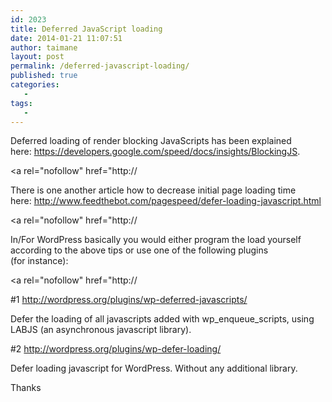 ```yaml
---
id: 2023
title: Deferred JavaScript loading
date: 2014-01-21 11:07:51
author: taimane
layout: post
permalink: /deferred-javascript-loading/
published: true
categories:
   -
tags:
   -
---
```

Deferred loading of render blocking JavaScripts has been explained here: <a href="https://developers.google.com/speed/docs/insights/BlockingJS">https://developers.google.com/speed/docs/insights/BlockingJS</a>.

<a rel="nofollow" href="http://

There is one another article how to decrease initial page loading time here: <a href="http://www.feedthebot.com/pagespeed/defer-loading-javascript.html">http://www.feedthebot.com/pagespeed/defer-loading-javascript.html</a>

<a rel="nofollow" href="http://

In/For WordPress basically you would either program the load yourself according to the above tips or use one of the following plugins (for instance):

<a rel="nofollow" href="http://

#1 <a href="http://wordpress.org/plugins/wp-deferred-javascripts/">http://wordpress.org/plugins/wp-deferred-javascripts/</a>



Defer the loading of all javascripts added with wp_enqueue_scripts, using LABJS (an asynchronous javascript library).



#2 <a href="http://wordpress.org/plugins/wp-defer-loading/">http://wordpress.org/plugins/wp-defer-loading/</a>



Defer loading javascript for WordPress. Without any additional library.



Thanks  

